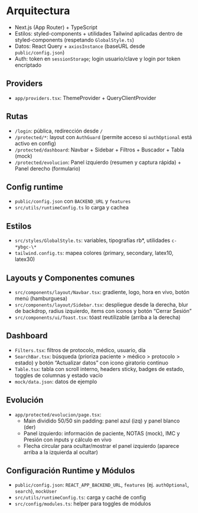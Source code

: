 # Arquitectura

- Next.js (App Router) + TypeScript
- Estilos: styled-components + utilidades Tailwind aplicadas dentro de styled-components (respetando `GlobalStyle.ts`)
- Datos: React Query + `axiosInstance` (baseURL desde `public/config.json`)
- Auth: token en `sessionStorage`; login usuario/clave y login por token encriptado

## Providers

- `app/providers.tsx`: ThemeProvider + QueryClientProvider

## Rutas

- `/login`: pública, redirección desde `/`
- `/protected/*`: layout con `AuthGuard` (permite acceso si `authOptional` está activo en config)
- `/protected/dashboard`: Navbar + Sidebar + Filtros + Buscador + Tabla (mock)
- `/protected/evolucion`: Panel izquierdo (resumen y captura rápida) + Panel derecho (formulario)

## Config runtime

- `public/config.json` con `BACKEND_URL` y `features`
- `src/utils/runtimeConfig.ts` lo carga y cachea

## Estilos

- `src/styles/GlobalStyle.ts`: variables, tipografías rb*, utilidades `c-*`y`bgc-\*`
- `tailwind.config.ts`: mapea colores (primary, secondary, latex10, latex30)

## Layouts y Componentes comunes

- `src/components/layout/Navbar.tsx`: gradiente, logo, hora en vivo, botón menú (hamburguesa)
- `src/components/layout/Sidebar.tsx`: despliegue desde la derecha, blur de backdrop, radius izquierdo, items con iconos y botón “Cerrar Sesión”
- `src/components/ui/Toast.tsx`: tóast reutilizable (arriba a la derecha)

## Dashboard

- `Filters.tsx`: filtros de protocolo, médico, usuario, día
- `SearchBar.tsx`: búsqueda (prioriza paciente > médico > protocolo > estado) y botón “Actualizar datos” con icono giratorio continuo
- `Table.tsx`: tabla con scroll interno, headers sticky, badges de estado, toggles de columnas y estado vacío
- `mock/data.json`: datos de ejemplo

## Evolución

- `app/protected/evolucion/page.tsx`:
  - Main dividido 50/50 sin padding: panel azul (izq) y panel blanco (der)
  - Panel izquierdo: información de paciente, NOTAS (mock), IMC y Presión con inputs y cálculo en vivo
  - Flecha circular para ocultar/mostrar el panel izquierdo (aparece arriba a la izquierda al ocultar)

## Configuración Runtime y Módulos

- `public/config.json`: `REACT_APP_BACKEND_URL`, `features` (ej. `authOptional`, `search`), `mockUser`
- `src/utils/runtimeConfig.ts`: carga y caché de config
- `src/config/modules.ts`: helper para toggles de módulos
